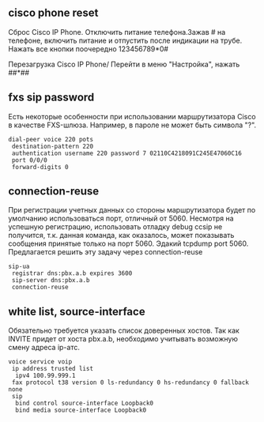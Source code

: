 ## cisco phone reset

Сброс Cisco IP Phone. Отключить питание телефона.Зажав  # на телефоне, включить питание и отпустить после индикации на трубе.
Нажать все кнопки поочередно 123456789*0#

Перезагрузка Cisco IP Phone/ Перейти в меню "Настройка", нажать ##*##



## fxs sip password

Есть некоторые особенности при использовании маршрутизатора Cisco в качестве FXS-шлюза. Например, в пароле не может быть символа "?".
```text
dial-peer voice 220 pots
 destination-pattern 220
 authentication username 220 password 7 02110C4218091C245E47060C16
 port 0/0/0
 forward-digits 0
```

## connection-reuse

При регистрации учетных данных со стороны маршрутизатора будет по умолчанию использоваться порт, отличный от 5060.
Несмотря на успешную регистрацию, использовать отладку debug ccsip не получится, т.к. данная команда,
как оказалось, может показывать сообщения принятые только на порт 5060. Эдакий tcpdump port 5060.
Предлагается решить эту задачу через connection-reuse
```text
sip-ua 
 registrar dns:pbx.a.b expires 3600
 sip-server dns:pbx.a.b
 connection-reuse
```

## white list, source-interface

Обязательно требуется указать список доверенных хостов. Так как INVITE придет от хоста pbx.a.b, необходимо учитывать возможную смену адреса ip-атс.
```text
voice service voip
 ip address trusted list
  ipv4 100.99.999.1
 fax protocol t38 version 0 ls-redundancy 0 hs-redundancy 0 fallback none
 sip
  bind control source-interface Loopback0
  bind media source-interface Loopback0
```
